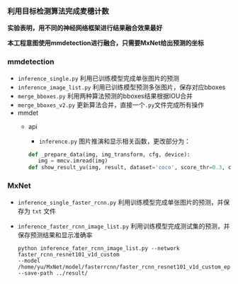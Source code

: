 ﻿### 利用目标检测算法完成麦穗计数

**实验表明，用不同的神经网络框架进行结果融合效果最好**

**本工程意图使用mmdetection进行融合，只需要MxNet给出预测的坐标**

### mmdetection

 - `inference_single.py` 利用已训练模型完成单张图片的预测
 - `inference_image_list.py` 利用已训练模型预测多张图片，保存对应bboxes
 - `merge_bboxes.py` 利用两种算法预测的bboxes结果根据IOU合并
 - `merge_bboxes_v2.py` 更新算法合并，直接一个`.py`文件完成所有操作
 - mmdet
   - api

     - `inference.py` 图片推演和显示相关函数，更改部分为：

     ```python
     def _prepare_data(img, img_transform, cfg, device):
        img = mmcv.imread(img)
     def show_result_yu(img, result, dataset='coco', score_thr=0.3, out_file=None, show=False):
     ```

### MxNet
- `inference_single_faster_rcnn.py` 利用训练模型完成单张图片的预测，并保存为 `txt` 文件

- `inference_faster_rcnn_image_list.py` 利用训练模型完成测试集的预测，并保存预测结果和显示准确率

  ```shell
  python inference_fater_rcnn_image_list.py --network faster_rcnn_resnet101_v1d_custom
  --model /home/yu/MxNet/model/fasterrcnn/faster_rcnn_resnet101_v1d_custom_epoch_300/faster_rcnn_resnet101_v1d_custom_best.params --save-path ../result/
  
  ```

  

  


